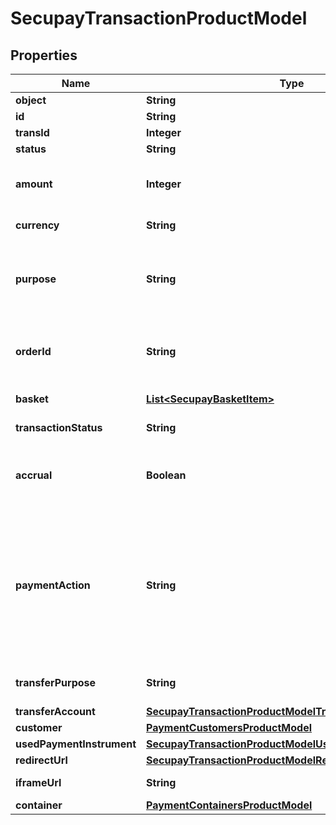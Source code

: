 
# SecupayTransactionProductModel

## Properties
Name | Type | Description | Notes
------------ | ------------- | ------------- | -------------
**object** | **String** | Product name | 
**id** | **String** | ID of instance | 
**transId** | **Integer** | Transaction identifier | 
**status** | **String** | Transaction status | 
**amount** | **Integer** | Total amount of payment in cents (or the smallest cash unit of the relevant currency) | 
**currency** | **String** | ISO 4217 code of currency, eg EUR for Euro. | 
**purpose** | **String** | The purpose of the payment. This is the later assignment of the payment is for example on the account statement of the buyer. | 
**orderId** | **String** | Specifying an order number. Depending on the contract setting, this must be unique for each payment. | 
**basket** | [**List&lt;SecupayBasketItem&gt;**](SecupayBasketItem.md) | A list of items that are being purchased. | 
**transactionStatus** | **String** | Transaction status (number) | 
**accrual** | **Boolean** | Indicates whether the payment is locked for pay-out (TRUE) or not (FALSE). Standard value here is FALSE. | 
**paymentAction** | **String** | Specifies whether a pre-authorization (\&quot;authorization\&quot;) or instant payment ( \&quot;sale\&quot;) is to be performed. Standard value here is \&quot;sale\&quot;. The collection of the pre-authorized payment is made with the \&quot;capture\&quot; command. | 
**transferPurpose** | **String** | The purpose the payer needs to use for his transfer | 
**transferAccount** | [**SecupayTransactionProductModelTransferAccount**](SecupayTransactionProductModelTransferAccount.md) |  | 
**customer** | [**PaymentCustomersProductModel**](PaymentCustomersProductModel.md) | The customer object | 
**usedPaymentInstrument** | [**SecupayTransactionProductModelUsedPaymentInstrument**](SecupayTransactionProductModelUsedPaymentInstrument.md) |  | 
**redirectUrl** | [**SecupayTransactionProductModelRedirectUrl**](SecupayTransactionProductModelRedirectUrl.md) |  | 
**iframeUrl** | **String** | The url of the payment checkout iframe | 
**container** | [**PaymentContainersProductModel**](PaymentContainersProductModel.md) | The container object | 



